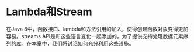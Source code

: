 # Lambda和Stream

在Java 8中，函数接口、lambda和方法引用的加入，使得创建函数对象变得更加容易。streams API是和这些语言变化一起添加的，为了提供支持处理数据元素序列的库。在本章中，我们将讨论如何充分利用这些设施。

